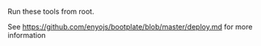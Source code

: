 Run these tools from root.

See https://github.com/enyojs/bootplate/blob/master/deploy.md for more information
